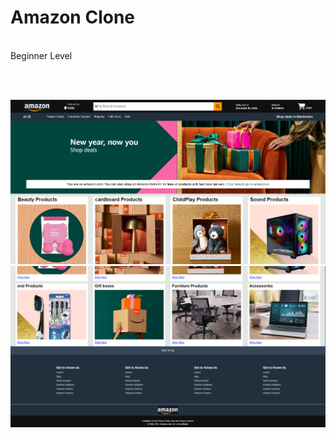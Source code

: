 # Amazon Clone
<br>
Beginner Level 

<br><br>

![image alt](https://github.com/NithinSangsi/Amazon_Clone/blob/883985969f2d752c58cb48343e76bbd055fc22f5/Screenshot%202024-10-02%20105257.png)
![image alt](https://github.com/NithinSangsi/Amazon_Clone/blob/b7df96ac4611c2c528d24b906588ac5a0abea777/Screenshot%202024-10-02%20105340.png)
